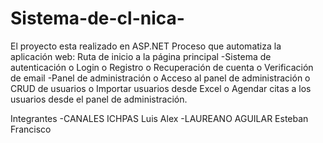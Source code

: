 # Sistema-de-cl-nica-
El proyecto esta realizado en ASP.NET 
Proceso que automatiza la aplicación web:
Ruta de inicio a la página principal
-Sistema de autenticación
o	Login
o	Registro
o	Recuperación de cuenta
o	Verificación de email
-Panel de administración
o	Acceso al panel de administración
o	CRUD de usuarios
o	Importar usuarios desde Excel
o	Agendar citas a los usuarios desde el panel de administración.

Integrantes 
-CANALES ICHPAS Luis Alex
-LAUREANO AGUILAR Esteban Francisco
